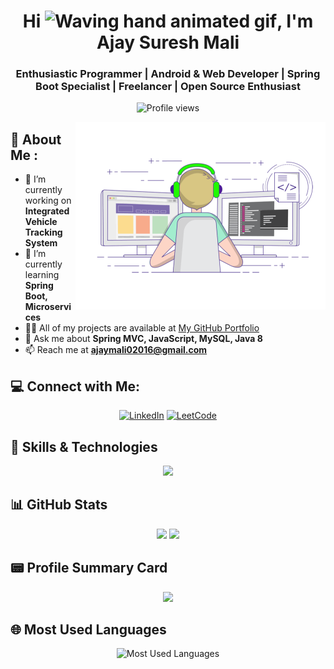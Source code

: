 <h1 align="center">Hi <img src="https://raw.githubusercontent.com/nixin72/nixin72/master/wave.gif" 
         alt="Waving hand animated gif" height="45" width="45" />, I'm Ajay Suresh Mali</h1>
	 
<h3 align="center">Enthusiastic Programmer | Android & Web Developer | Spring Boot Specialist | Freelancer | Open Source Enthusiast</h3>

<p align="center">
  <img src="https://komarev.com/ghpvc/?username=Ajay-Mali&label=Profile%20views&color=0e75b6&style=flat" alt="Profile views" />
</p>

<img align="right" alt="Coding" width="400" src="https://raw.githubusercontent.com/devSouvik/devSouvik/master/gif3.gif">

## 💫 About Me :
- 🔭 I’m currently working on **Integrated Vehicle Tracking System**
- 🌱 I’m currently learning **Spring Boot, Microservices**
- 👨‍💻 All of my projects are available at [My GitHub Portfolio](https://github.com/Ajay-Mali)
- 💬 Ask me about **Spring MVC, JavaScript, MySQL, Java 8**
- 📫 Reach me at **ajaymali02016@gmail.com**

## 💻 Connect with Me:
<p align="center">
  <a href="https://linkedin.com/in/ajay-mali-205b84193" target="blank"><img src="https://raw.githubusercontent.com/rahuldkjain/github-profile-readme-generator/master/src/images/icons/Social/linked-in-alt.svg" alt="LinkedIn" height="30" width="40" /></a>
  <a href="https://www.leetcode.com/ajay_mali" target="blank"><img src="https://raw.githubusercontent.com/rahuldkjain/github-profile-readme-generator/master/src/images/icons/Social/leet-code.svg" alt="LeetCode" height="30" width="40" /></a>
</p>

## 💪 Skills & Technologies
<p align="center">
  <img src="https://skillicons.dev/icons?i=js,jquery,ts,angular,nodejs,express,java,spring,hibernate,mongodb,mysql,sqlite,postgresql,graphql,rabbitmq,github,bitbucket" />
</p>

## 📊 GitHub Stats
<p align="center">
  <img width="48%" src="https://github-readme-stats.vercel.app/api?username=Ajay-Mali&show_icons=true&theme=vue" />
  <img width="48%" src="https://github-readme-streak-stats.herokuapp.com/?user=Ajay-Mali&theme=vue" />
</p>

## 📟 Profile Summary Card
<p align="center">
  <img src="https://github-profile-summary-cards.vercel.app/api/cards/profile-details?username=Ajay-Mali&theme=vue" />
</p>

## 🌐 Most Used Languages
<p align="center">
  <img src="https://github-readme-stats.vercel.app/api/top-langs?username=Ajay-Mali&show_icons=true&locale=en&layout=compact" alt="Most Used Languages" />
</p>
